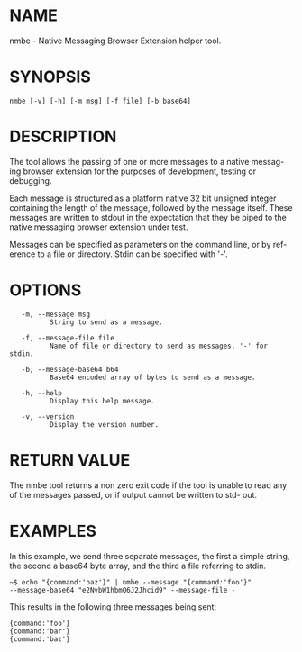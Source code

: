 # NAME

nmbe - Native Messaging Browser Extension helper tool.

# SYNOPSIS

```
nmbe [-v] [-h] [-m msg] [-f file] [-b base64]
```


# DESCRIPTION

The tool allows the passing of one or more messages to a native messag-
ing browser extension for  the  purposes  of  development,  testing  or
debugging.

Each message is structured as a platform native 32 bit unsigned integer
containing the length of the message, followed by the  message  itself.
These  messages  are  written to stdout in the expectation that they be
piped to the native messaging browser extension under test.

Messages can be specified as parameters on the command line, or by ref-
erence to a file or directory. Stdin can be specified with '-'.

# OPTIONS

       -m, --message msg
              String to send as a message.

       -f, --message-file file
              Name of file or directory to send as messages. '-' for stdin.

       -b, --message-base64 b64
              Base64 encoded array of bytes to send as a message.

       -h, --help
              Display this help message.

       -v, --version
              Display the version number.

# RETURN VALUE

The  nmbe  tool  returns  a non zero exit code if the tool is unable to
read any of the messages passed, or if output cannot be written to std-
out.

# EXAMPLES

In  this  example,  we send three separate messages, the first a simple
string, the second a base64 byte array, and the third a file  referring
to stdin.

```
~$ echo "{command:'baz'}" | nmbe --message "{command:'foo'}"          --message-base64 "e2NvbW1hbmQ6J2Jhcid9" --message-file -
```

This results in the following three messages being sent:

```
{command:'foo'}
{command:'bar'}
{command:'baz'}
```


